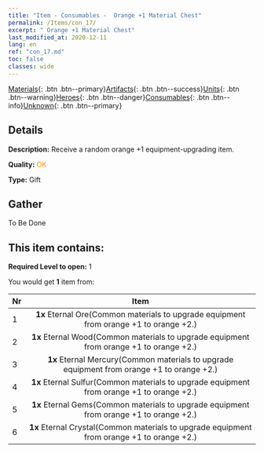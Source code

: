 ```yaml
---
title: "Item - Consumables -  Orange +1 Material Chest"
permalink: /Items/con_17/
excerpt: " Orange +1 Material Chest"
last_modified_at: 2020-12-11
lang: en
ref: "con_17.md"
toc: false
classes: wide
---
```

 [Materials](/Items/){: .btn .btn--primary}[Artifacts](/Items/Artifacts/){: .btn .btn--success}[Units](/Items/Units/){: .btn .btn--warning}[Heroes](/Items/Heroes/){: .btn .btn--danger}[Consumables](/Items/Consumables/){: .btn .btn--info}[Unknown](/Items/Unknown/){: .btn .btn--primary}

## Details
 **Description:** Receive a random orange +1 equipment-upgrading item.

 **Quality:** <span style="color: #FF8C00">OK</span>

 **Type:** Gift

## Gather

  To Be Done

## This item contains:

 **Required Level to open:** 1

 You would get **1** item  from:

  | Nr |      Item    |
  |:---|:------------:|
  | 1 |  **1x** Eternal Ore(Common materials to upgrade equipment from orange +1 to orange +2.) | 
  | 2 |  **1x** Eternal Wood(Common materials to upgrade equipment from orange +1 to orange +2.) | 
  | 3 |  **1x** Eternal Mercury(Common materials to upgrade equipment from orange +1 to orange +2.) | 
  | 4 |  **1x** Eternal Sulfur(Common materials to upgrade equipment from orange +1 to orange +2.) | 
  | 5 |  **1x** Eternal Gems(Common materials to upgrade equipment from orange +1 to orange +2.) | 
  | 6 |  **1x** Eternal Crystal(Common materials to upgrade equipment from orange +1 to orange +2.) | 
